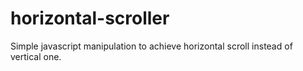 # horizontal-scroller
Simple javascript manipulation to achieve horizontal scroll instead of vertical one.
